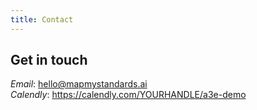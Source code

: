 ```yaml
---
title: Contact
---
```


## Get in touch

*Email*: hello@mapmystandards.ai  
*Calendly*: https://calendly.com/YOURHANDLE/a3e-demo
